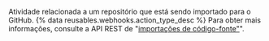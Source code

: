 Atividade relacionada a um repositório que está sendo importado para o GitHub. {% data reusables.webhooks.action_type_desc %} Para obter mais informações, consulte a API REST de "[importações de código-fonte"](/v3/migrations/source_imports/)".
